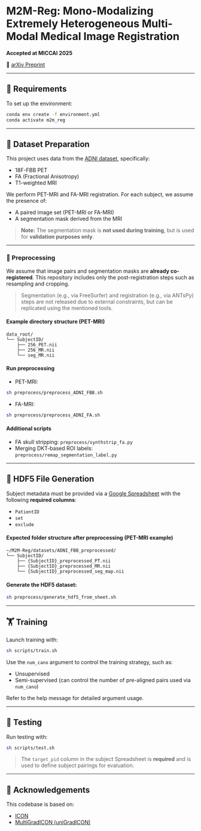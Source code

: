 # M2M-Reg: Mono-Modalizing Extremely Heterogeneous Multi-Modal Medical Image Registration

**Accepted at MICCAI 2025**

📄 [arXiv Preprint](https://arxiv.org/abs/2506.15596)

---

## 🔧 Requirements

To set up the environment:

```bash
conda env create -f environment.yml
conda activate m2m_reg
```

---

## 📁 Dataset Preparation

This project uses data from the [ADNI dataset](https://adni.loni.usc.edu/), specifically:

- 18F-FBB PET
- FA (Fractional Anisotropy)  
- T1-weighted MRI  

We perform PET-MRI and FA-MRI registration. For each subject, we assume the presence of:

- A paired image set (PET-MRI or FA-MRI)
- A segmentation mask derived from the MRI

> **Note:** The segmentation mask is **not used during training**, but is used for **validation purposes only**.

---

### 🔄 Preprocessing

We assume that image pairs and segmentation masks are **already co-registered**. This repository includes only the post-registration steps such as resampling and cropping.

> Segmentation (e.g., via FreeSurfer) and registration (e.g., via ANTsPy) steps are not released due to external constraints, but can be replicated using the mentioned tools.

#### Example directory structure (PET-MRI)

```
data_root/
└── SubjectID/
    ├── 256_PET.nii
    ├── 256_MR.nii
    └── seg_MR.nii
```

#### Run preprocessing

- PET-MRI:

```bash
sh preprocess/preprocess_ADNI_FBB.sh
```

- FA-MRI:

```bash
sh preprocess/preprocess_ADNI_FA.sh
```

#### Additional scripts

- FA skull stripping: `preprocess/synthstrip_fa.py`
- Merging DKT-based ROI labels: `preprocess/remap_segmentation_label.py`

---

## 🧬 HDF5 File Generation

Subject metadata must be provided via a [Google Spreadsheet](https://docs.google.com/spreadsheets/d/1y6kyPNWaAW9uehGHF0nErsn1Q2_rmapK39wRdIBRR8M/edit?usp=sharing) with the following **required columns**:

- `PatientID`  
- `set`  
- `exclude`  

#### Expected folder structure after preprocessing (PET-MRI example)

```
~/M2M-Reg/datasets/ADNI_FBB_preprocessed/
└── SubjectID/
    ├── {SubjectID}_preprocessed_PT.nii
    ├── {SubjectID}_preprocessed_MR.nii
    └── {SubjectID}_preprocessed_seg_map.nii
```

#### Generate the HDF5 dataset:

```bash
sh preprocess/generate_hdf5_from_sheet.sh
```

---

## 🏋️ Training

Launch training with:

```bash
sh scripts/train.sh
```

Use the `num_cano` argument to control the training strategy, such as:

- Unsupervised
- Semi-supervised (can control the number of pre-aligned pairs used via `num_cano`)

Refer to the help message for detailed argument usage.

---

## 🧪 Testing

Run testing with:

```bash
sh scripts/test.sh
```

> The `target_pid` column in the subject Spreadsheet is **required** and is used to define subject pairings for evaluation.

---

## 🙏 Acknowledgements

This codebase is based on:

- [ICON](https://github.com/uncbiag/ICON)  
- [MultiGradICON (uniGradICON)](https://github.com/uncbiag/uniGradICON)
